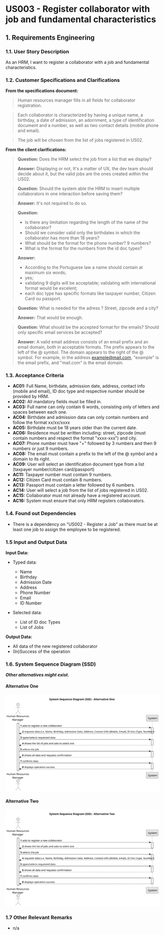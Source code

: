 # US003 - Register collaborator with job and fundamental characteristics


## 1. Requirements Engineering

### 1.1. User Story Description

As an HRM, I want to register a collaborator with a job and fundamental characteristics.


### 1.2. Customer Specifications and Clarifications

**From the specifications document:**

>   Human resources manager fills in all fields for collaborator registration.

>	Each collaborator is characterized by having a unique name, a birthday, a date of admission, an adornment, a type of identification document and a number, as well as two contact details (mobile phone and email).

>	The job will be chosen from the list of jobs registered in US02.

**From the client clarifications:**

> **Question:** Does the HRM select the job from a list that we display?
>
> **Answer:** Displaying or not, It's a matter of UX, the dev team should decide about it, but the valid jobs are the ones created within the US02.

> **Question:** Should the system able the HRM to insert multiple collaborators in one interaction before saving them?
>
> **Answer:** It's not required to do so.

> **Question:** 
> - Is there any limitation regarding the length of the name of the collaborator?
> - Should we consider valid only the birthdates in which the collaborator has more than 18 years?
> - What should be the format for the phone number? 9 numbers?
> - What is the format for the numbers from the id doc types?
>
> **Answer:**
> - According to the Portuguese law a name should contain at maximum six words;
> - yes;
> - validating 9 digits will be acceptable; validating with international format would be excelent;
> - each doc type has specific formats like taxpayer number, Citizen Card ou passport.

> **Question:** What is needed for the adress ?  Street, zipcode and a city?
>
> **Answer:** That would be enough.

> **Question:** What should be the accepted format for the emails? Should only specific email services be accepted?
>
> **Answer:**
A valid email address consists of an email prefix and an email domain, both in acceptable formats.
The prefix appears to the left of the @ symbol. The domain appears to the right of the @ symbol.
For example, in the address example@mail.com, "example" is the email prefix, and "mail.com" is the email domain.

### 1.3. Acceptance Criteria

* **AC01:** Full Name, birthdate, admission date, address, contact info (mobile and email), ID doc type and respective number should be provided by HRM.
* **AC02:** All mandatory fields must be filled in.
* **AC03:** Full name can only contain 6 words, consisting only of letters and spaces between each one.
* **AC04:** Birthdate and admission data can only contain numbers and follow the format xx/xx/xxxx
* **AC05:** Birthdate must be 18 years older than the current date.
* **AC06:** Residence must be written including: street, zipcode (must contain numbers and respect the format "xxxx-xxx") and city.
* **AC07:** Phone number must have "+" followed by 3 numbers and then 9 numbers or just 9 numbers.
* **AC08:** The email must contain a prefix to the left of the @ symbol and a domain to its right.
* **AC09:** User will select an identification document type from a list (taxpayer number/citizen card/passport)
* **AC11:** Taxpayer number must contain 9 numbers.
* **AC12:** Citizen Card must contain 8 numbers.
* **AC13:** Passport must contain a letter followed by 6 numbers.
* **AC14:** User will select a job from the list of jobs registered in US02.
* **AC15:** Collaborator must not already have a registered account.
* **AC16:** System must ensure that only HRM registers collaborators.

### 1.4. Found out Dependencies

* There is a dependency on "US002 - Register a Job" as there must be at least one job to assign the employee to be registered.

### 1.5 Input and Output Data

**Input Data:**

* Typed data:
  * Name
  * Birthday
  * Admission Date
  * Address
  * Phone Number
  * Email
  * ID Number

* Selected data:
  * List of ID doc Types
  * List of Jobs

**Output Data:**

* All data of the new registered collaborator
* (In)Success of the operation

### 1.6. System Sequence Diagram (SSD)

**_Other alternatives might exist._**

#### Alternative One

![System Sequence Diagram - Alternative One](svg/us003-system-sequence-diagram-alternative-one.svg)

#### Alternative Two

![System Sequence Diagram - Alternative Two](svg/us003-system-sequence-diagram-alternative-two.svg)

### 1.7 Other Relevant Remarks

* n/a